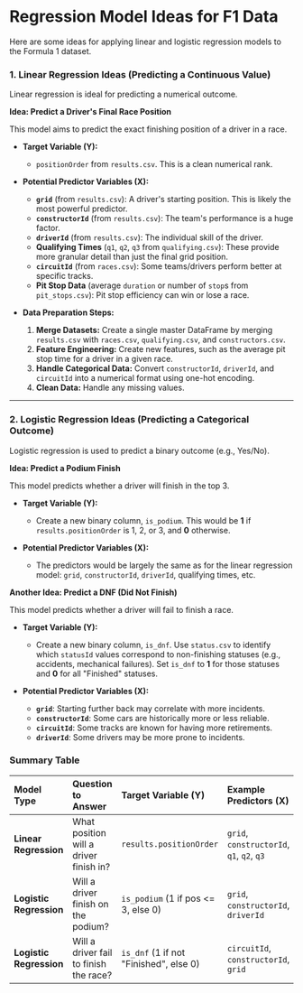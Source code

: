 # Regression Model Ideas for F1 Data

Here are some ideas for applying linear and logistic regression models to the Formula 1 dataset.

### 1. Linear Regression Ideas (Predicting a Continuous Value)

Linear regression is ideal for predicting a numerical outcome.

**Idea: Predict a Driver's Final Race Position**

This model aims to predict the exact finishing position of a driver in a race.

*   **Target Variable (Y):**
    *   `positionOrder` from `results.csv`. This is a clean numerical rank.

*   **Potential Predictor Variables (X):**
    *   **`grid`** (from `results.csv`): A driver's starting position. This is likely the most powerful predictor.
    *   **`constructorId`** (from `results.csv`): The team's performance is a huge factor.
    *   **`driverId`** (from `results.csv`): The individual skill of the driver.
    *   **Qualifying Times** (`q1`, `q2`, `q3` from `qualifying.csv`): These provide more granular detail than just the final grid position.
    *   **`circuitId`** (from `races.csv`): Some teams/drivers perform better at specific tracks.
    *   **Pit Stop Data** (average `duration` or number of `stop`s from `pit_stops.csv`): Pit stop efficiency can win or lose a race.

*   **Data Preparation Steps:**
    1.  **Merge Datasets:** Create a single master DataFrame by merging `results.csv` with `races.csv`, `qualifying.csv`, and `constructors.csv`.
    2.  **Feature Engineering:** Create new features, such as the average pit stop time for a driver in a given race.
    3.  **Handle Categorical Data:** Convert `constructorId`, `driverId`, and `circuitId` into a numerical format using one-hot encoding.
    4.  **Clean Data:** Handle any missing values.

---

### 2. Logistic Regression Ideas (Predicting a Categorical Outcome)

Logistic regression is used to predict a binary outcome (e.g., Yes/No).

**Idea: Predict a Podium Finish**

This model predicts whether a driver will finish in the top 3.

*   **Target Variable (Y):**
    *   Create a new binary column, `is_podium`. This would be **1** if `results.positionOrder` is 1, 2, or 3, and **0** otherwise.

*   **Potential Predictor Variables (X):**
    *   The predictors would be largely the same as for the linear regression model: `grid`, `constructorId`, `driverId`, qualifying times, etc.

**Another Idea: Predict a DNF (Did Not Finish)**

This model predicts whether a driver will fail to finish a race.

*   **Target Variable (Y):**
    *   Create a new binary column, `is_dnf`. Use `status.csv` to identify which `statusId` values correspond to non-finishing statuses (e.g., accidents, mechanical failures). Set `is_dnf` to **1** for those statuses and **0** for all "Finished" statuses.

*   **Potential Predictor Variables (X):**
    *   **`grid`**: Starting further back may correlate with more incidents.
    *   **`constructorId`**: Some cars are historically more or less reliable.
    *   **`circuitId`**: Some tracks are known for having more retirements.
    *   **`driverId`**: Some drivers may be more prone to incidents.

### Summary Table

| Model Type          | Question to Answer                        | Target Variable (Y)                 | Example Predictors (X)                |
| :------------------ | :---------------------------------------- | :---------------------------------- | :------------------------------------ |
| **Linear Regression** | What position will a driver finish in?    | `results.positionOrder`             | `grid`, `constructorId`, `q1`, `q2`, `q3` |
| **Logistic Regression**| Will a driver finish on the podium?       | `is_podium` (1 if pos <= 3, else 0) | `grid`, `constructorId`, `driverId`   |
| **Logistic Regression**| Will a driver fail to finish the race?    | `is_dnf` (1 if not "Finished", else 0) | `circuitId`, `constructorId`, `grid`  |
